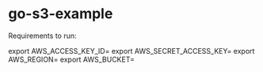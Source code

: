 # go-s3-example

Requirements to run:

export AWS_ACCESS_KEY_ID=<your access key id>
export AWS_SECRET_ACCESS_KEY=<your secret access key>
export AWS_REGION=<your region>
export AWS_BUCKET=<your bucket>